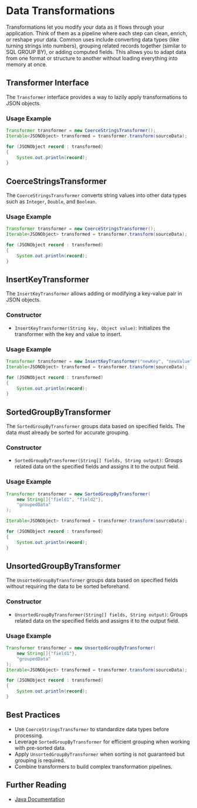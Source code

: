 # Data Transformations

Transformations let you modify your data as it flows through your application. Think of them as a pipeline where each step can clean, enrich, or reshape your data. Common uses include converting data types (like turning strings into numbers), grouping related records together (similar to SQL GROUP BY), or adding computed fields. This allows you to adapt data from one format or structure to another without loading everything into memory at once.

## Transformer Interface

The `Transformer` interface provides a way to lazily apply transformations to JSON objects.

### Usage Example

```java
Transformer transformer = new CoerceStringsTransformer();
Iterable<JSONObject> transformed = transformer.transform(sourceData);

for (JSONObject record : transformed)
{
    System.out.println(record);
}
```

## CoerceStringsTransformer

The `CoerceStringsTransformer` converts string values into other data types such as `Integer`, `Double`, and `Boolean`.

### Usage Example

```java
Transformer transformer = new CoerceStringsTransformer();
Iterable<JSONObject> transformed = transformer.transform(sourceData);

for (JSONObject record : transformed)
{
    System.out.println(record);
}
```

## InsertKeyTransformer

The `InsertKeyTransformer` allows adding or modifying a key-value pair in JSON objects.

### Constructor

- `InsertKeyTransformer(String key, Object value)`: Initializes the transformer with the key and value to insert.

### Usage Example

```java
Transformer transformer = new InsertKeyTransformer("newKey", "newValue");
Iterable<JSONObject> transformed = transformer.transform(sourceData);

for (JSONObject record : transformed)
{
    System.out.println(record);
}
```

## SortedGroupByTransformer

The `SortedGroupByTransformer` groups data based on specified fields. The data must already be sorted for accurate grouping.

### Constructor

- `SortedGroupByTransformer(String[] fields, String output)`: Groups related data on the specified fields and assigns it to the output field.

### Usage Example

```java
Transformer transformer = new SortedGroupByTransformer(
    new String[]{"field1", "field2"},
    "groupedData"
);

Iterable<JSONObject> transformed = transformer.transform(sourceData);

for (JSONObject record : transformed)
{
    System.out.println(record);
}
```

## UnsortedGroupByTransformer

The `UnsortedGroupByTransformer` groups data based on specified fields without requiring the data to be sorted beforehand.

### Constructor

- `UnsortedGroupByTransformer(String[] fields, String output)`: Groups related data on the specified fields and assigns it to the output field.

### Usage Example

```java
Transformer transformer = new UnsortedGroupByTransformer(
    new String[]{"field1"},
    "groupedData"
);
Iterable<JSONObject> transformed = transformer.transform(sourceData);

for (JSONObject record : transformed)
{
    System.out.println(record);
}
```

## Best Practices

- Use `CoerceStringsTransformer` to standardize data types before processing.
- Leverage `SortedGroupByTransformer` for efficient grouping when working with pre-sorted data.
- Apply `UnsortedGroupByTransformer` when sorting is not guaranteed but grouping is required.
- Combine transformers to build complex transformation pipelines.

## Further Reading

- [Java Documentation](https://docs.invirgance.com/javadocs/convirgance/latest/com/invirgance/convirgance/transform/package-summary.html)
